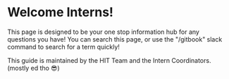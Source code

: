 # Welcome Interns!

This page is designed to be your one stop information hub for any questions you have! You can search this page, or use the "/gitbook" slack command to search for a term quickly!

This guide is maintained by the HIT Team and the Intern Coordinators. \(mostly ed tho 😎\)

